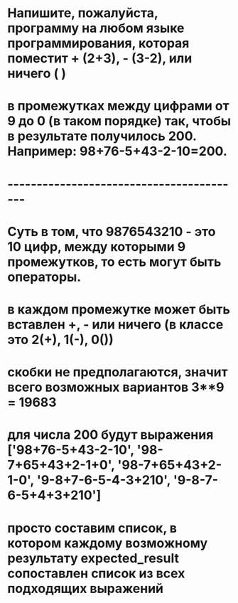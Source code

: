 # Напишите, пожалуйста, программу на любом языке программирования, которая поместит + (2+3), - (3-2), или ничего ( )
# в промежутках между цифрами от 9 до 0 (в таком порядке) так, чтобы в результате получилось 200. Например: 98+76-5+43-2-10=200.
# -----------------------------------------
# Суть в том, что 9876543210 - это 10 цифр, между которыми 9 промежутков, то есть могут быть операторы.
# в каждом промежутке может быть вставлен  +, - или ничего (в классе это 2(+), 1(-), 0())
# скобки не предполагаются, значит всего возможных вариантов 3**9 = 19683
# для числа 200 будут выражения ['98+76-5+43-2-10', '98-7+65+43+2-1+0', '98-7+65+43+2-1-0', '9-8+7-6-5-4-3+210', '9-8-7-6-5+4+3+210']
# просто составим список, в котором каждому возможному результату expected_result сопоставлен список из всех подходящих выражений
